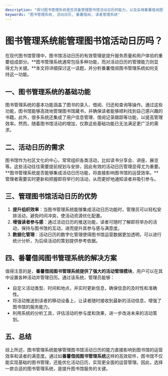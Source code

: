 ```yaml
---
description: "探讨图书管理系统是否具备管理图书馆活动日历的能力，以及采用番薯借阅图书管理系统的优势。"
keywords: "图书管理系统, 活动日历, 番薯借阅, 读者管理系统"
---
```

# 图书管理系统能管理图书馆活动日历吗？

在现代图书馆管理中，图书馆活动日历的有效管理是提升服务质量和用户体验的重要组成部分。**图书管理系统通常包括多种功能，而对活动日历的管理能力则显得尤为关键。**本文将详细探讨这一话题，并分析番薯借阅图书管理系统如何支持这一功能。

## 一、图书管理系统的基础功能

图书管理系统的基本功能涵盖了图书的录入、借阅、归还和查询等操作。通过这些功能，图书馆能够高效地管理图书馆藏书，并确保读者能够顺利找到自己感兴趣的书籍。此外，很多系统还集成了用户信息管理、借阅记录跟踪等功能，以提高管理效率。然而，随着图书馆活动的增加，仅靠这些基础功能已无法满足更广泛的需求。

## 二、活动日历的需求

图书馆作为社区文化的中心，常常组织各类活动，比如读书分享会、讲座、展览等。这些活动往往需要提前规划与安排，因此有效的活动日历管理显得尤为重要。**图书管理系统是否能够集成活动日历功能，将直接影响图书馆的运营效率。**管理者需要实时更新和把握即将举行的活动，从而更好地通知读者并吸引参与。

## 三、管理图书馆活动日历的优势

1. **提升组织效率**：当图书管理系统能够集成活动日历功能时，管理员可以轻松安排活动，避免时间冲突，使活动资源优化配置。 
2. **增强读者参与感**：通过活动日历的推送功能，读者可随时了解即将举办的活动，保持与图书馆的互动，进而提升其参与感与满意度。
3. **数据化管理**：活动日历的数字化管理使得图书馆运营数据更加透明，可以进行统计分析，为后续活动的策划提供参考依据。

## 四、番薯借阅图书管理系统的解决方案

值得注意的是，**番薯借阅图书管理系统提供了强大的活动管理模块**，用户可以在其中设置各种活动并管理日历。通过该系统，管理员能够：

- 自定义活动类型、时间和地点，并实时更新信息，确保信息的及时性和准确性。
- 将活动推送到读者的移动设备上，让读者随时接收到最新的活动信息，增强了图书馆的服务能力。
- 利用系统的分析工具，评估活动的参与度和效果，进一步改进未来的活动策划。

## 五、总结

综上所述，图书管理系统能够管理图书馆活动日历的能力直接影响到图书馆的运营效率和读者的满意度。通过如**番薯借阅图书管理系统**这样的高效软件，图书馆不仅能实现基础的图书管理，还能优化活动日历，实现更全面的运营管理。因此，选择一款合适的图书管理系统，是提升图书馆服务的关键。
